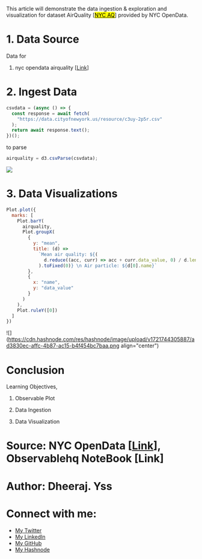 This article will demonstrate the data ingestion & exploration and visualization for dataset AirQuality \[[<mark>NYC AQ</mark>](https://data.cityofnewyork.us/Environment/Air-Quality/c3uy-2p5r/about_data)\] provided by NYC OpenData.

# 1\. Data Source

Data for

1. nyc opendata airquality \[[Link](https://data.cityofnewyork.us/resource/c3uy-2p5r.csv)\]

# 2\. Ingest Data

```javascript
csvdata = (async () => {
  const response = await fetch(
    "https://data.cityofnewyork.us/resource/c3uy-2p5r.csv"
  );
  return await response.text();
})();
```

to parse

```javascript
airquality = d3.csvParse(csvdata);
```

![](https://cdn.hashnode.com/res/hashnode/image/upload/v1721665184621/cac9859f-e4eb-4f16-a81a-a44ec5352255.png)


# 3\. Data Visualizations

```javascript
Plot.plot({
  marks: [
    Plot.barY(
      airquality,
      Plot.groupX(
        {
          y: "mean",
          title: (d) =>
            `Mean air quality: ${(
              d.reduce((acc, curr) => acc + curr.data_value, 0) / d.length
            ).toFixed(0)} \n Air particle: ${d[0].name}`
        },
        {
          x: "name",
          y: "data_value"
        }
      )
    ),
    Plot.ruleY([0])
  ]
})
```

![](https://cdn.hashnode.com/res/hashnode/image/upload/v1721744305887/ad3830ec-affc-4b87-ac15-b4f454bc7baa.png align="center")

# Conclusion

Learning Objectives,

1. Observable Plot
    
2. Data Ingestion
    
3. Data Visualization

# Source: NYC OpenData \[[Link](https://data.cityofnewyork.us/Environment/Air-Quality/c3uy-2p5r/about_data)\], Observablehq NoteBook \[Link\]

# Author: Dheeraj. Yss

# Connect with me:

- [My Twitter](https://twitter.com/yssdheeraj)
- [My LinkedIn](https://www.linkedin.com/in/dheerajy1/)
- [My GitHub](https://github.com/dheerajy1)
- [My Hashnode](https://dheerajy1.hashnode.dev/)
